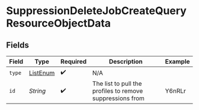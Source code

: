 # SuppressionDeleteJobCreateQueryResourceObjectData


## Fields

| Field                                                     | Type                                                      | Required                                                  | Description                                               | Example                                                   |
| --------------------------------------------------------- | --------------------------------------------------------- | --------------------------------------------------------- | --------------------------------------------------------- | --------------------------------------------------------- |
| `type`                                                    | [ListEnum](../../models/components/ListEnum.md)           | :heavy_check_mark:                                        | N/A                                                       |                                                           |
| `id`                                                      | *String*                                                  | :heavy_check_mark:                                        | The list to pull the profiles to remove suppressions from | Y6nRLr                                                    |